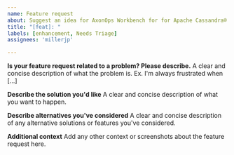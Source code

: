 ```yaml
---
name: Feature request
about: Suggest an idea for AxonOps Workbench for for Apache Cassandra®. Before creating a Feature requests, please start a [discussion](https://github.com/axonops/axonops-workbench-cassandra/discussions/categories/ideas).
title: "[feat]: "
labels: [enhancement, Needs Triage]
assignees: 'millerjp'

---
```


**Is your feature request related to a problem? Please describe.**
A clear and concise description of what the problem is. Ex. I'm always frustrated when [...]

**Describe the solution you'd like**
A clear and concise description of what you want to happen.

**Describe alternatives you've considered**
A clear and concise description of any alternative solutions or features you've considered.

**Additional context**
Add any other context or screenshots about the feature request here.
